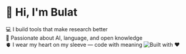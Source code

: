 # 👋 Hi, I'm Bulat
💻 I build tools that make research better  
🧠 Passionate about AI, language, and open knowledge  
🫀 I wear my heart on my sleeve — code with meaning
![Built with ❤️](https://img.shields.io/badge/built%20with-love-red)

